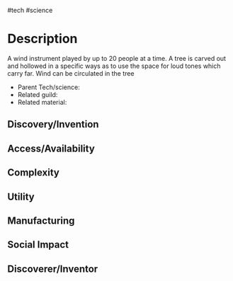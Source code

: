 #tech #science
# Description
A wind instrument played by up to 20 people at a time.
A tree is carved out and hollowed in a specific ways as to use the space for loud tones which carry far. 
Wind can be circulated in the tree 
- Parent Tech/science:
- Related guild:
- Related material:
## Discovery/Invention

## Access/Availability

## Complexity

## Utility

## Manufacturing 

## Social Impact

## Discoverer/Inventor
